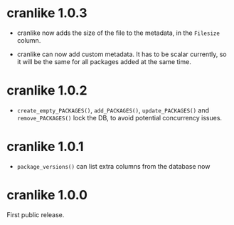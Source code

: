# cranlike 1.0.3

* cranlike now adds the size of the file to the metadata, in the `Filesize`
  column.

* cranlike can now add custom metadata. It has to be scalar currently,
  so it will be the same for all packages added at the same time.

# cranlike 1.0.2

* `create_empty_PACKAGES()`, `add_PACKAGES()`, `update_PACKAGES()` and
  `remove_PACKAGES()` lock the DB, to avoid potential concurrency issues.

# cranlike 1.0.1

* `package_versions()` can list extra columns from the database now

# cranlike 1.0.0

First public release.
